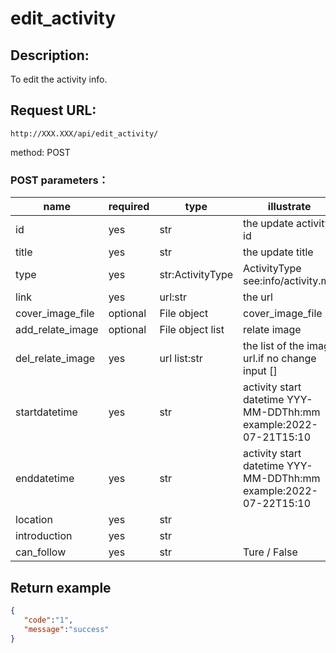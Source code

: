 # edit_activity

## Description:
 To edit the activity info.

## Request URL:
`http://XXX.XXX/api/edit_activity/`

method: POST

### POST parameters：
| name             | required  | type            | illustrate                                                       |
|------------------|-----------|-----------------|------------------------------------------------------------------|
| id               | yes       | str             | the update activity id                                           |
| title            | yes       | str             | the update title                                                 |
| type             | yes       | str:ActivityType | ActivityType see:info/activity.md                                |
| link             | yes       | url:str     | the url                                                          |
| cover_image_file | optional  | File object     | cover_image_file                                                 |
| add_relate_image | optional  | File object list | relate image                                                     |
| del_relate_image | yes       | url list:str    | the list of the image url.if no change input []                  |
| startdatetime    | yes       | str             | activity start datetime YYY-MM-DDThh:mm example:2022-07-21T15:10 |
| enddatetime      | yes       | str             | activity start datetime YYY-MM-DDThh:mm example:2022-07-22T15:10 |
| location         | yes       | str             |                                                                  |
| introduction     | yes       | str             |                                                                  |
| can_follow       | yes       | str             | Ture / False                                                     |





## Return example
```json
{
   "code":"1",
   "message":"success"
}
```
